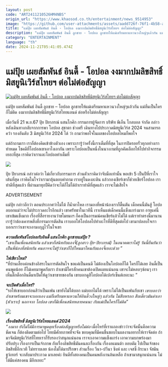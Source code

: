 ```yaml
---
layout: post
code: "ART2411210526HM4NBS"
origin_url: "https://www.khaosod.co.th/entertainment/news_9514953"
image: "https://github.com/user-attachments/assets/aadd726f-76f1-4b58-adfe-2508cfcffd47"
title: "แม่ปุ้ย เผยสัมพันธ์ อินดี้ - โอปอล งงมากปมลิขสิทธิ์มิสยูนิเวิร์สไทยฯ ต่อไม่ต่อสัญญา"
description: "แม่ปุ้ย เผยสัมพันธ์ อินดี้ ลูกชาย - โอปอล ลูกชายให้แม่เตรียมหาแหวนวงใหญ่ๆแล้วกัน แม่ลั่นเป็นใครก็ไม่ติด งงมากปมลิขสิทธิ์มิสยูนิเวิร์สไทยแลนด์ ต่อไม่ต่อสัญญา"
category: "ENTERTAINMENT"
language: "th"
date: 2024-11-21T05:41:05.474Z
---
```


# แม่ปุ้ย เผยสัมพันธ์ อินดี้ - โอปอล งงมากปมลิขสิทธิ์มิสยูนิเวิร์สไทยฯ ต่อไม่ต่อสัญญา

[![แม่ปุ้ย เผยสัมพันธ์ อินดี้ - โอปอล งงมากปมลิขสิทธิ์มิสยูนิเวิร์สไทยฯ ต่อไม่ต่อสัญญา](https://www.khaosod.co.th/wpapp/uploads/2024/11/puisonopal2111649998.jpg "แม่ปุ้ย เผยสัมพันธ์ อินดี้ - โอปอล งงมากปมลิขสิทธิ์มิสยูนิเวิร์สไทยฯ ต่อไม่ต่อสัญญา")](https://www.khaosod.co.th/wpapp/uploads/2024/11/puisonopal2111649998.jpg)

แม่ปุ้ย เผยสัมพันธ์ อินดี้ ลูกชาย – โอปอล ลูกชายให้แม่เตรียมหาแหวนวงใหญ่ๆแล้วกัน แม่ลั่นเป็นใครก็ไม่ติด งงมากปมลิขสิทธิ์มิสยูนิเวิร์สไทยแลนด์ ต่อหรือไม่ต่อสัญญา

เมื่อวันที่ 21 พ.ย.67 ปุ้ย ปิยาภรณ์ แสนโกศิก กรรมการผู้จัดการ บริษัท พีเอ็น โกลบอล จำกัด กล่าวหลังเดินทางกลับจากการพา โอปอล สุชาตา ช่วงศรี เดินทางไปประกวดมิสยูนิเวิร์ส 2024 จนสามารถคว้า รองอันดับ 3 มิสยูนิเวิร์ส 2024 ได้ ว่า ถามว่าพอใจในผลของโอปอลไหมก็พอใจ

แต่ถ้าถามเรา เราก็ต้องคิดเข้าข้างตัวเอง เพราะเรารู้ว่าครั้งนี้เราเต็มที่ที่สุด ในการปิดรอยรั่วทุกอย่างเราทำหมด โชคดีที่โอปอลเขาเอาไงเอากัน เพราะโอปอลเป็นหนึ่งในนางงามที่ถูกคัดเลือกให้ไปทำกิจกรรมเยอะที่สุด เราคิดว่าเราและโอปอลทำเต็มที่

[![](https://www.khaosod.co.th/wpapp/uploads/2024/11/510881.jpg)](https://www.khaosod.co.th/wpapp/uploads/2024/11/510881.jpg)

ปุ้ย ปิยาภรณ์ กล่าวต่อว่า ไม่เกี่ยวกับกรรมการ ส่วนตัวเราคิดว่าจับมือเท่านั้น พอเข้า 5 เป็นปีที่เราใจเต้นที่สุด เราคิดในใจว่าเรามาลุ้นตอบคำถาม เราอยู่ในดงละติน แล้วกองเชียร์เขาก็ช่วยเชียร์โอปอล เราทำดีที่สุดแล้ว ที่ผ่านมาทุกปีคิดว่าจะได้ก็ไม่ได้ถ้าเราทำดีที่สุดแล้ว เราจะไม่เสียใจ

ADVERTISEMENT

แม่ปุ้ย กล่าวอีกว่า ตอนประกาศว่าไม่ได้ ก็น้ำตาไหล เรามองที่หน้าน้องเราก็ตื้นตัน เด็กคนนี้มันสู้ โอปอลบอกแม่ว่าจะไม่ประกวดอะไรอีกแล้ว เขาศรัทธาในเวทีนี้ เราเห็นแต่เด็กคนนี้แข็งแกร่งมาก อายุแค่นี้ เขาเข้มแข็งมาก เรื่องที่สื่อรายงานว่าขโมยมงฯ ก็คงเป็นอารมณ์คนเชียร์แล้วไม่ได้ แต่เราทำตรงนี้มานาน เรารู้ว่าต้องเคารพสิ่งที่กรรมการตัดสิน เราบอกให้โอปอลไปทำอะไรที่ดีที่สุดต่อไป เขามาปลอบใจเรา บอกเราว่าเขาจะเอามงกุฎไว้ในใจเขา

_**ความสัมพันธ์โอปอลกับอินดี้ แสนโกศิก ลูกชายแม่ปุ้ย ?**_  
_“เขาเป็นเพื่อนสนิทกัน แล้วเขาก็สนิทกับแองจี้(ลูกสาว ปุ้ย-ปิยาภรณ์) ในอนาคตเราไม่รู้ วันนี้ยืนยันว่าเป็นพี่น้องที่สนิทกัน คนอาจจะไม่รู้ว่าเขาก็ไปไหนมาไหนกับแองจี้เยอะด้วย ”_

_**ไฟเขียวไหม?**_  
“ที่บ้านเลี้ยงค่อนข้างอิสระในการตัดสินใจ ขอแค่เป็นคนดี ไม่ต้องเป็นโอปอลก็ได้ ใครก็ได้เลย อินดี้เป็นคนพูดน้อย ก็ไม่เคยมาพูดกับเรา ถ้าเขามีใครสักคนเขาต้องเปิดเผยแน่นอน เขาจะไม่หลบๆซ่อนๆ เราเห็นติ๊กต็อกอินดี้มาเปิดให้ดูว่าเขาขายของกัน เขาบอกดูสิโอปอลได้เปอร์เซ็นต์เยอะนะ ”

_**จะเปิดตัวเมื่อไหร่?**_  
“รอให้เขาบอกก่อนสิว่าเป็นแฟน เขายังไม่ได้บอก แม่บอกไม่ได้ เพราะไม่ได้เป็นแฟนกับเขา _เขาบอกว่าถ้าเขาพร้อมเขาจะบอกเอง แม่ก็เตรียมหาแหวนให้อินดี้วงใหญ่ๆ แล้วกัน ไม่สืบหรอก สืบเดี๋ยวมันด่าเอา (หัวเราะ) นอกจาก โอปอล เขาก็มีเพื่อนสนิทหลายคนนะ กับแม่เป็นใครก็ไม่ติด”_

[![](https://www.khaosod.co.th/wpapp/uploads/2024/11/510872.jpg)](https://www.khaosod.co.th/wpapp/uploads/2024/11/510872.jpg)

_**เรื่องลิขสิทธิ์ มิสยูนิเวิร์สไทยแลนด์ 2024**_  
_“งงมาก ยังไม่ได้มีการมาพูดคุยเรื่องต่อสัญญาหรือไม่ต่อ_ เมื่อไหร่ที่เราแถลงข่าวว่าจะจัดนั้นคือความชัดเจน ก็ต้องติดตามต่อไป ไทยมีศักยภาพที่จะจัด ขอบคุณที่มีคนชื่นชอบในผลงานอยากให้เราจัดต่อ ถ้ามาจัดมิสยูนิเวิร์สที่ไทยเราก็รับรองว่าสนุกแน่นอน เราจะเอาความแข็งแกร่ง เอาความบกพร่องมาปรับปรุง เรื่องการเป็นเจ้าภาพ กับเรื่องลิขสิทธิ์มันคนละเรื่องกัน เรื่องอแมนด้า ออบดัม ไปเป็นเจ้าของลิขสิทธิ์อีกเวที ไม่ทราบเลย น้องไม่ได้มาปรึกษา ส่วนเรื่อง วีนา-ปวีนา ซิงห์ และ เจสซี่ กิระนา จัสมิน ชูว์เทอร์ จะกลับมาประกวด มาเลยค่ะ ยินดีทั้งสองคนเป็นคนพลังงานล้นเหลือ ถ้าเขามาสนุกแน่นอน ไม่ได้มีแค่สองคน มีอีกเยอะ”